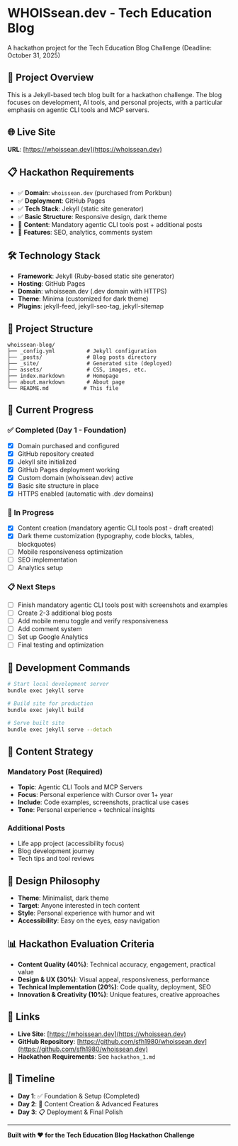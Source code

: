 # WHOISsean.dev - Tech Education Blog

A hackathon project for the Tech Education Blog Challenge (Deadline: October 31, 2025)

## 🚀 Project Overview

This is a Jekyll-based tech blog built for a hackathon challenge. The blog focuses on development, AI tools, and personal projects, with a particular emphasis on agentic CLI tools and MCP servers.

## 🌐 Live Site

**URL**: [https://whoissean.dev](https://whoissean.dev)

## 📋 Hackathon Requirements

- ✅ **Domain**: `whoissean.dev` (purchased from Porkbun)
- ✅ **Deployment**: GitHub Pages
- ✅ **Tech Stack**: Jekyll (static site generator)
- ✅ **Basic Structure**: Responsive design, dark theme
- 🔄 **Content**: Mandatory agentic CLI tools post + additional posts
- 🔄 **Features**: SEO, analytics, comments system

## 🛠️ Technology Stack

- **Framework**: Jekyll (Ruby-based static site generator)
- **Hosting**: GitHub Pages
- **Domain**: whoissean.dev (.dev domain with HTTPS)
- **Theme**: Minima (customized for dark theme)
- **Plugins**: jekyll-feed, jekyll-seo-tag, jekyll-sitemap

## 📁 Project Structure

```
whoissean-blog/
├── _config.yml          # Jekyll configuration
├── _posts/              # Blog posts directory
├── _site/               # Generated site (deployed)
├── assets/              # CSS, images, etc.
├── index.markdown       # Homepage
├── about.markdown       # About page
└── README.md           # This file
```

## 🎯 Current Progress

### ✅ Completed (Day 1 - Foundation)
- [x] Domain purchased and configured
- [x] GitHub repository created
- [x] Jekyll site initialized
- [x] GitHub Pages deployment working
- [x] Custom domain (whoissean.dev) active
- [x] Basic site structure in place
- [x] HTTPS enabled (automatic with .dev domains)

### 🔄 In Progress
- [x] Content creation (mandatory agentic CLI tools post - draft created)
- [x] Dark theme customization (typography, code blocks, tables, blockquotes)
- [ ] Mobile responsiveness optimization
- [ ] SEO implementation
- [ ] Analytics setup

### 📋 Next Steps
- [ ] Finish mandatory agentic CLI tools post with screenshots and examples
- [ ] Create 2-3 additional blog posts
- [ ] Add mobile menu toggle and verify responsiveness
- [ ] Add comment system
- [ ] Set up Google Analytics
- [ ] Final testing and optimization

## 🚀 Development Commands

```bash
# Start local development server
bundle exec jekyll serve

# Build site for production
bundle exec jekyll build

# Serve built site
bundle exec jekyll serve --detach
```

## 📝 Content Strategy

### Mandatory Post (Required)
- **Topic**: Agentic CLI Tools and MCP Servers
- **Focus**: Personal experience with Cursor over 1+ year
- **Include**: Code examples, screenshots, practical use cases
- **Tone**: Personal experience + technical insights

### Additional Posts
- Life app project (accessibility focus)
- Blog development journey
- Tech tips and tool reviews

## 🎨 Design Philosophy

- **Theme**: Minimalist, dark theme
- **Target**: Anyone interested in tech content
- **Style**: Personal experience with humor and wit
- **Accessibility**: Easy on the eyes, easy navigation

## 📊 Hackathon Evaluation Criteria

- **Content Quality (40%)**: Technical accuracy, engagement, practical value
- **Design & UX (30%)**: Visual appeal, responsiveness, performance
- **Technical Implementation (20%)**: Code quality, deployment, SEO
- **Innovation & Creativity (10%)**: Unique features, creative approaches

## 🔗 Links

- **Live Site**: [https://whoissean.dev](https://whoissean.dev)
- **GitHub Repository**: [https://github.com/sfh1980/whoissean.dev](https://github.com/sfh1980/whoissean.dev)
- **Hackathon Requirements**: See `hackathon_1.md`

## 📅 Timeline

- **Day 1**: ✅ Foundation & Setup (Completed)
- **Day 2**: 🔄 Content Creation & Advanced Features
- **Day 3**: 📋 Deployment & Final Polish

---

**Built with ❤️ for the Tech Education Blog Hackathon Challenge**